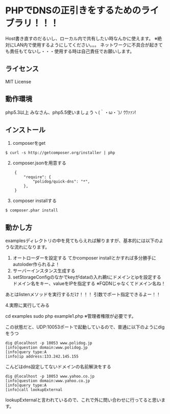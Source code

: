 # PHPでDNSの正引きをするためのライブラリ！！！
Host書き直すのだるいし、ローカル内で共有したい時なんかに使えます。
※絶対にLAN内で使用するようにしてください。。。
ネットワークに不具合が起きても責任もてないし・・・使用する時は自己責任でお願いします。

## ライセンス
MIT License

## 動作環境
php5.3以上
みなさん、php5.5使いましょうヽ(｀・ω・´)ﾉ ｳﾜｧｧﾝ!


## インストール
1. composerをget
```
$ curl -s http://getcomposer.org/installer | php
```
2. composer.jsonを用意する
```
    {
        "require": {
		    "polidog/quick-dns": "*",
        },
    }    
```
3. composer installする
```
$ composer.phar install
```

## 動かし方
examplesディレクトリの中を見てもらえれば解りますが、基本的には以下のような流れになります。
1. オートローダーを設定する
てかcomposer installとかすれば多分勝手にautoloder作られるよ！
2. サーバーインスタンス生成する
3. setStorageConfigのなかでkeyがdataの入れ鵜tにドメインとipを設定する
ドメイン名をキー、valueをIPを指定する
※FQDNじゃなくてドメイン名ね！

あとはlistenメソッドを実行するだけ！！！
引数でポート指定できるよー！！


4.実際に実行してみる

   cd examples
   sudo php example1.php
※管理者権限が必要です。

この状態だと、UDP:10053ポートで起動しているので、普通に以下のようにdigをうつ
    
    dig @localhost -p 10053 www.polidog.jp
    [info]question domain:www.polidog.jp
    [info]query type:A
    [info]ip address:133.242.145.155

こんどはdns設定してないドメインの名前解決をする

    dig @localhost -p 10053 www.yahoo.co.jp
    [info]question domain:www.yahoo.co.jp
    [info]query type:A
    [info]call lookupExternal

lookupExternalと言われているので、これで外に問い合わせに行ってると思います。
